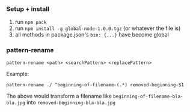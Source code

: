 ### Setup + install

1. run `npm pack`
2. run `npm install -g global-node-1.0.0.tgz` (or whatever the file is)
3. all methods in package.json's `bin: {...}` have become global

### pattern-rename
```
pattern-rename <path> <searchPattern> <replacePattern>
```

Example:
```
pattern-rename ./ ^beginning-of-filename-(.*) removed-beginning-$1
```
The above would transform a filename like `beginning-of-filename-bla-bla.jpg` into `removed-beginning-bla-bla.jpg`
